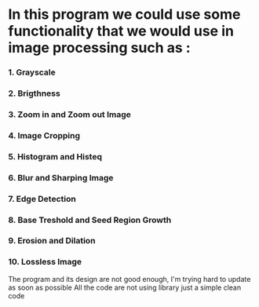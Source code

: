 # In this program we could use some functionality that we would use in image processing such as : 
### 1. Grayscale
### 2. Brigthness
### 3. Zoom in and Zoom out Image
### 4. Image Cropping
### 5. Histogram and Histeq
### 6. Blur  and Sharping Image
### 7. Edge Detection
### 8. Base Treshold and Seed Region Growth
### 9. Erosion and Dilation
### 10. Lossless Image

The program and its design are not good enough, I'm trying hard to update as soon as possible 
All the code are not using library just a simple clean code
